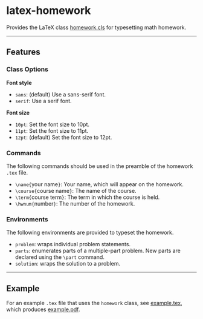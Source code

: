 # latex-homework

Provides the LaTeX class [homework.cls](homework.cls) for typesetting math homework.

*****************

## Features

### Class Options

**Font style**

* `sans`:
  (default) Use a sans-serif font.
* `serif`:
  Use a serif font.

**Font size**

* `10pt`:
  Set the font size to 10pt.
* `11pt`:
  Set the font size to 11pt.
* `12pt`:
  (default) Set the font size to 12pt.

### Commands

The following commands should be used in the preamble of the homework `.tex` file.

* `\name{`your name`}`:
  Your name, which will appear on the homework.
* `\course{`course name`}`:
  The name of the course.
* `\term{`course term`}`:
  The term in which the course is held.
* `\hwnum{`number`}`:
  The number of the homework.

### Environments

The following environments are provided to typeset the homework.

* `problem`:
  wraps individual problem statements.
* `parts`:
  enumerates parts of a multiple-part problem.
  New parts are declared using the `\part` command.
* `solution`:
  wraps the solution to a problem.

******************

## Example

For an example `.tex` file that uses the `homework` class, see [example.tex](example.tex), which produces [example.pdf](example.pdf).
